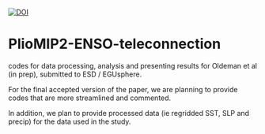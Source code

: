 [![DOI](https://zenodo.org/badge/771975373.svg)](https://zenodo.org/doi/10.5281/zenodo.10817268)

# PlioMIP2-ENSO-teleconnection
codes for data processing, analysis and presenting results for Oldeman et al (in prep), submitted to ESD / EGUsphere.

For the final accepted version of the paper, we are planning to provide codes that are more streamlined and commented.

In addition, we plan to provide processed data (ie regridded SST, SLP and precip) for the data used in the study.


